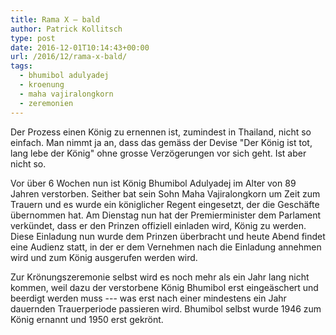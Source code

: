 ```yaml
---
title: Rama X – bald
author: Patrick Kollitsch
type: post
date: 2016-12-01T10:14:43+00:00
url: /2016/12/rama-x-bald/
tags:
  - bhumibol adulyadej
  - kroenung
  - maha vajiralongkorn
  - zeremonien
---
```


Der Prozess einen König zu ernennen ist, zumindest in Thailand, nicht so einfach. Man nimmt ja an, dass das gemäss der Devise "Der König ist tot, lang lebe der König" ohne grosse Verzögerungen vor sich geht. Ist aber nicht so.

Vor über 6 Wochen nun ist König Bhumibol Adulyadej im Alter von 89 Jahren verstorben. Seither bat sein Sohn Maha Vajiralongkorn um Zeit zum Trauern und es wurde ein königlicher Regent eingesetzt, der die Geschäfte übernommen hat. Am Dienstag nun hat der Premierminister dem Parlament verkündet, dass er den Prinzen offiziell einladen wird, König zu werden. Diese Einladung nun wurde dem Prinzen überbracht und heute Abend findet eine Audienz statt, in der er dem Vernehmen nach die Einladung annehmen wird und zum König ausgerufen werden wird.

Zur Krönungszeremonie selbst wird es noch mehr als ein Jahr lang nicht kommen, weil dazu der verstorbene König Bhumibol erst eingeäschert und beerdigt werden muss --- was erst nach einer mindestens ein Jahr dauernden Trauerperiode passieren wird. Bhumibol selbst wurde 1946 zum König ernannt und 1950 erst gekrönt.